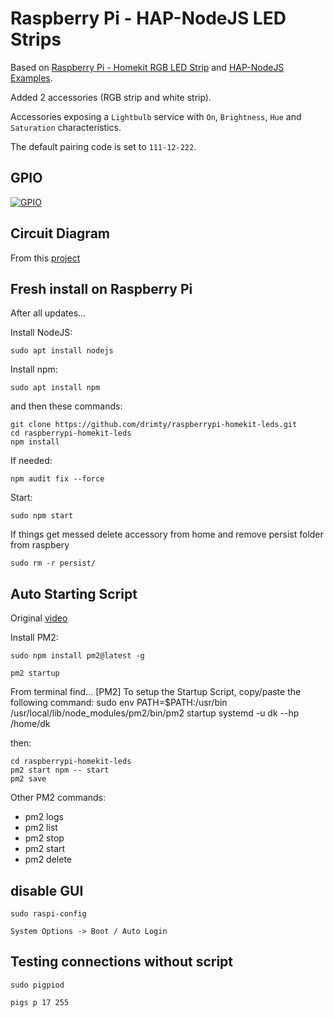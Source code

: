 # Raspberry Pi - HAP-NodeJS LED Strips

Based on [Raspberry Pi - Homekit RGB LED Strip](https://github.com/basementmaker/raspberrypi-homekit-rgb-led-strip/tree/master) and [HAP-NodeJS Examples](https://github.com/homebridge/HAP-NodeJS-examples).

Added 2 accessories (RGB strip and white strip).

Accessories exposing a `Lightbulb` service with `On`, `Brightness`, `Hue` and `Saturation`  characteristics.  

The default pairing code is set to `111-12-222`.

## GPIO

[![GPIO](https://www.raspberrypi.com/documentation/computers/images/GPIO-Pinout-Diagram-2.png)](https://www.raspberrypi.com/documentation/computers/images/GPIO-Pinout-Diagram-2.png)

## Circuit Diagram

From this [project](https://github.com/basementmaker/raspberrypi-homekit-rgb-led-strip/tree/master)

## Fresh install on Raspberry Pi

After all updates...

Install NodeJS:  
```
sudo apt install nodejs
```

Install npm:  
```
sudo apt install npm
```

and then these commands:
```console
git clone https://github.com/drimty/raspberrypi-homekit-leds.git
cd raspberrypi-homekit-leds
npm install
```

If needed:  
```
npm audit fix --force
```

Start:
```
sudo npm start
```
If things get messed delete accessory from home and remove persist folder from raspbery
```
sudo rm -r persist/
```

## Auto Starting Script

Original [video](https://www.youtube.com/watch?v=f9SwYNRWSLg)

Install PM2:  
```
sudo npm install pm2@latest -g
```

```
pm2 startup
```
From terminal find... 
[PM2] To setup the Startup Script, copy/paste the following command:
sudo env PATH=$PATH:/usr/bin /usr/local/lib/node_modules/pm2/bin/pm2 startup systemd -u dk --hp /home/dk

then:
```console
cd raspberrypi-homekit-leds
pm2 start npm -- start
pm2 save
```
Other PM2 commands:
* pm2 logs
* pm2 list
* pm2 stop
* pm2 start
* pm2 delete

## disable GUI

```
sudo raspi-config
```
`System Options -> Boot / Auto Login`

## Testing connections without script

```
sudo pigpiod
```

```
pigs p 17 255
```


